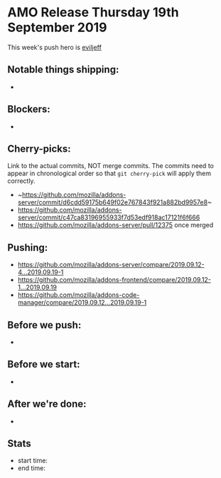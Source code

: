 # AMO Release Thursday 19th September 2019

This week's push hero is [eviljeff](https://github.com/eviljeff)

## Notable things shipping:

*

## Blockers:

*

## Cherry-picks:

Link to the actual commits, NOT merge commits. The commits need to appear
in chronological order so that `git cherry-pick` will apply them correctly.

* ~https://github.com/mozilla/addons-server/commit/d6cdd59175b649f02e767843f921a882bd9957e8~
* https://github.com/mozilla/addons-server/commit/c47ca83196955933f7d53edf918ac17121f6f666
* https://github.com/mozilla/addons-server/pull/12375 once merged

## Pushing:

* https://github.com/mozilla/addons-server/compare/2019.09.12-4...2019.09.19-1
* https://github.com/mozilla/addons-frontend/compare/2019.09.12-1...2019.09.19
* https://github.com/mozilla/addons-code-manager/compare/2019.09.12...2019.09.19-1


## Before we push:

*

## Before we start:

*

## After we're done:

*

## Stats

* start time:
* end time:
